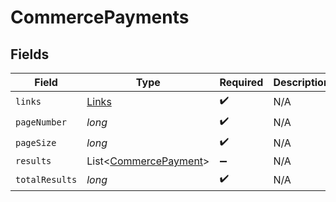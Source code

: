# CommercePayments


## Fields

| Field                                                           | Type                                                            | Required                                                        | Description                                                     |
| --------------------------------------------------------------- | --------------------------------------------------------------- | --------------------------------------------------------------- | --------------------------------------------------------------- |
| `links`                                                         | [Links](../../models/shared/Links.md)                           | :heavy_check_mark:                                              | N/A                                                             |
| `pageNumber`                                                    | *long*                                                          | :heavy_check_mark:                                              | N/A                                                             |
| `pageSize`                                                      | *long*                                                          | :heavy_check_mark:                                              | N/A                                                             |
| `results`                                                       | List<[CommercePayment](../../models/shared/CommercePayment.md)> | :heavy_minus_sign:                                              | N/A                                                             |
| `totalResults`                                                  | *long*                                                          | :heavy_check_mark:                                              | N/A                                                             |